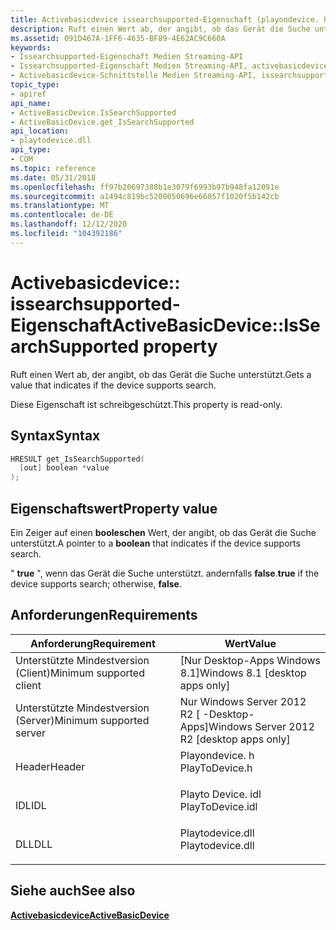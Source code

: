```yaml
---
title: Activebasicdevice issearchsupported-Eigenschaft (playondevice. h)
description: Ruft einen Wert ab, der angibt, ob das Gerät die Suche unterstützt.
ms.assetid: 091D467A-1FF6-4635-BF89-4E62AC9C660A
keywords:
- Issearchsupported-Eigenschaft Medien Streaming-API
- Issearchsupported-Eigenschaft Medien Streaming-API, activebasicdevice-Schnittstelle
- Activebasicdevice-Schnittstelle Medien Streaming-API, issearchsupported-Eigenschaft
topic_type:
- apiref
api_name:
- ActiveBasicDevice.IsSearchSupported
- ActiveBasicDevice.get_IsSearchSupported
api_location:
- playtodevice.dll
api_type:
- COM
ms.topic: reference
ms.date: 05/31/2018
ms.openlocfilehash: ff97b20697388b1e3079f6993b97b948fa12091e
ms.sourcegitcommit: a1494c819bc5200050696e66057f1020f5b142cb
ms.translationtype: MT
ms.contentlocale: de-DE
ms.lasthandoff: 12/12/2020
ms.locfileid: "104392186"
---
```

# <a name="activebasicdeviceissearchsupported-property"></a><span data-ttu-id="55c3a-106">Activebasicdevice:: issearchsupported-Eigenschaft</span><span class="sxs-lookup"><span data-stu-id="55c3a-106">ActiveBasicDevice::IsSearchSupported property</span></span>

<span data-ttu-id="55c3a-107">Ruft einen Wert ab, der angibt, ob das Gerät die Suche unterstützt.</span><span class="sxs-lookup"><span data-stu-id="55c3a-107">Gets a value that indicates if the device supports search.</span></span>

<span data-ttu-id="55c3a-108">Diese Eigenschaft ist schreibgeschützt.</span><span class="sxs-lookup"><span data-stu-id="55c3a-108">This property is read-only.</span></span>

## <a name="syntax"></a><span data-ttu-id="55c3a-109">Syntax</span><span class="sxs-lookup"><span data-stu-id="55c3a-109">Syntax</span></span>


```C++
HRESULT get_IsSearchSupported(
  [out] boolean *value
);
```



## <a name="property-value"></a><span data-ttu-id="55c3a-110">Eigenschaftswert</span><span class="sxs-lookup"><span data-stu-id="55c3a-110">Property value</span></span>

<span data-ttu-id="55c3a-111">Ein Zeiger auf einen **booleschen** Wert, der angibt, ob das Gerät die Suche unterstützt.</span><span class="sxs-lookup"><span data-stu-id="55c3a-111">A pointer to a **boolean** that indicates if the device supports search.</span></span>

<span data-ttu-id="55c3a-112">" **true** ", wenn das Gerät die Suche unterstützt. andernfalls **false**.</span><span class="sxs-lookup"><span data-stu-id="55c3a-112">**true** if the device supports search; otherwise, **false**.</span></span>

## <a name="requirements"></a><span data-ttu-id="55c3a-113">Anforderungen</span><span class="sxs-lookup"><span data-stu-id="55c3a-113">Requirements</span></span>



| <span data-ttu-id="55c3a-114">Anforderung</span><span class="sxs-lookup"><span data-stu-id="55c3a-114">Requirement</span></span> | <span data-ttu-id="55c3a-115">Wert</span><span class="sxs-lookup"><span data-stu-id="55c3a-115">Value</span></span> |
|-------------------------------------|---------------------------------------------------------------------------------------------|
| <span data-ttu-id="55c3a-116">Unterstützte Mindestversion (Client)</span><span class="sxs-lookup"><span data-stu-id="55c3a-116">Minimum supported client</span></span><br/> | <span data-ttu-id="55c3a-117">\[Nur Desktop-Apps Windows 8.1\]</span><span class="sxs-lookup"><span data-stu-id="55c3a-117">Windows 8.1 \[desktop apps only\]</span></span><br/>                                                |
| <span data-ttu-id="55c3a-118">Unterstützte Mindestversion (Server)</span><span class="sxs-lookup"><span data-stu-id="55c3a-118">Minimum supported server</span></span><br/> | <span data-ttu-id="55c3a-119">Nur Windows Server 2012 R2 \[ -Desktop-Apps\]</span><span class="sxs-lookup"><span data-stu-id="55c3a-119">Windows Server 2012 R2 \[desktop apps only\]</span></span><br/>                                     |
| <span data-ttu-id="55c3a-120">Header</span><span class="sxs-lookup"><span data-stu-id="55c3a-120">Header</span></span><br/>                   | <dl> <span data-ttu-id="55c3a-121"><dt>Playondevice. h</dt></span><span class="sxs-lookup"><span data-stu-id="55c3a-121"><dt>PlayToDevice.h</dt></span></span> </dl>   |
| <span data-ttu-id="55c3a-122">IDL</span><span class="sxs-lookup"><span data-stu-id="55c3a-122">IDL</span></span><br/>                      | <dl> <span data-ttu-id="55c3a-123"><dt>Playto Device. idl</dt></span><span class="sxs-lookup"><span data-stu-id="55c3a-123"><dt>PlayToDevice.idl</dt></span></span> </dl> |
| <span data-ttu-id="55c3a-124">DLL</span><span class="sxs-lookup"><span data-stu-id="55c3a-124">DLL</span></span><br/>                      | <dl> <span data-ttu-id="55c3a-125"><dt>Playtodevice.dll</dt></span><span class="sxs-lookup"><span data-stu-id="55c3a-125"><dt>Playtodevice.dll</dt></span></span> </dl> |



## <a name="see-also"></a><span data-ttu-id="55c3a-126">Siehe auch</span><span class="sxs-lookup"><span data-stu-id="55c3a-126">See also</span></span>

<dl> <dt>

<span data-ttu-id="55c3a-127">[**Activebasicdevice**](/previous-versions/windows/desktop/legacy/dn385755(v=vs.85))</span><span class="sxs-lookup"><span data-stu-id="55c3a-127">[**ActiveBasicDevice**](/previous-versions/windows/desktop/legacy/dn385755(v=vs.85))</span></span>
</dt> </dl>

 


